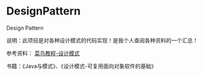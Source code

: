 # DesignPattern
Design Pattern

说明：此项目是对各种设计模式的代码实现！是我个人查阅各种资料的一个汇总！

参考资料：
[菜鸟教程-设计模式](http://www.runoob.com/design-pattern/design-pattern-tutorial.html)

书籍：《Java与模式》、《设计模式-可复用面向对象软件的基础》
